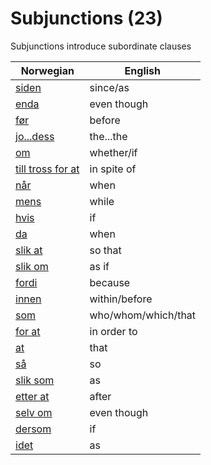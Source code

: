 # Subjunctions (23)

Subjunctions introduce subordinate clauses

| Norwegian | English |
| --- | --- |
| [siden](https://www.ordnett.no/search?language=no&phrase=siden) | since/as |
| [enda](https://www.ordnett.no/search?language=no&phrase=enda) | even though |
| [før](https://www.ordnett.no/search?language=no&phrase=før) | before |
| [jo...dess](https://www.ordnett.no/search?language=no&phrase=jo...dess) | the...the |
| [om](https://www.ordnett.no/search?language=no&phrase=om) | whether/if |
| [till tross for at](https://www.ordnett.no/search?language=no&phrase=till%20tross%20for%20at) | in spite of |
| [når](https://www.ordnett.no/search?language=no&phrase=når) | when |
| [mens](https://www.ordnett.no/search?language=no&phrase=mens) | while |
| [hvis](https://www.ordnett.no/search?language=no&phrase=hvis) | if |
| [da](https://www.ordnett.no/search?language=no&phrase=da) | when |
| [slik at](https://www.ordnett.no/search?language=no&phrase=slik%20at) | so that |
| [slik om](https://www.ordnett.no/search?language=no&phrase=slik%20om) | as if |
| [fordi](https://www.ordnett.no/search?language=no&phrase=fordi) | because |
| [innen](https://www.ordnett.no/search?language=no&phrase=innen) | within/before |
| [som](https://www.ordnett.no/search?language=no&phrase=som) | who/whom/which/that |
| [for at](https://www.ordnett.no/search?language=no&phrase=for%20at) | in order to |
| [at](https://www.ordnett.no/search?language=no&phrase=at) | that |
| [så](https://www.ordnett.no/search?language=no&phrase=så) | so |
| [slik som](https://www.ordnett.no/search?language=no&phrase=slik%20som) | as |
| [etter at](https://www.ordnett.no/search?language=no&phrase=etter%20at) | after |
| [selv om](https://www.ordnett.no/search?language=no&phrase=selv%20om) | even though |
| [dersom](https://www.ordnett.no/search?language=no&phrase=dersom) | if |
| [idet](https://www.ordnett.no/search?language=no&phrase=idet) | as |


